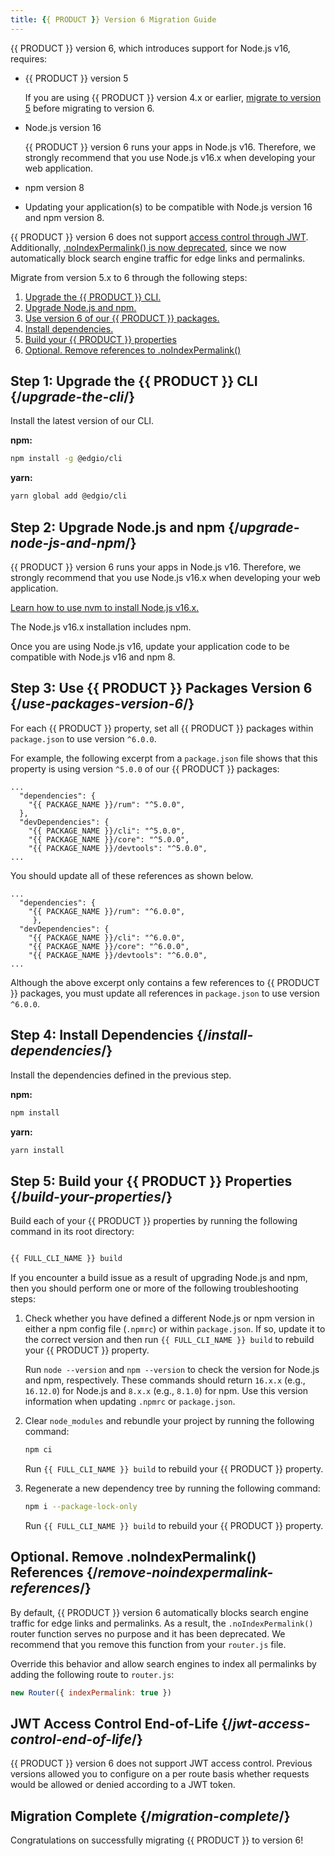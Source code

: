 ```yaml
---
title: {{ PRODUCT }} Version 6 Migration Guide
---
```


{{ PRODUCT }} version 6, which introduces support for Node.js v16, requires:

*   {{ PRODUCT }} version 5

    <Callout type="info">

      If you are using {{ PRODUCT }} version 4.x or earlier, [migrate to version 5](v5_migration) before migrating to version 6.

    </Callout>

*   Node.js version 16

    <Callout type="important">

      {{ PRODUCT }} version 6 runs your apps in Node.js v16. Therefore, we strongly recommend that you use Node.js v16.x when developing your web application.

    </Callout>

*   npm version 8
*   Updating your application(s) to be compatible with Node.js version 16 and npm version 8. 

<Callout type="info">

  {{ PRODUCT }} version 6 does not support [access control through JWT](#jwt-access-control-end-of-life). Additionally, [.noIndexPermalink() is now deprecated](#remove-noindexpermalink-references), since we now automatically block search engine traffic for edge links and permalinks. 

</Callout>

Migrate from version 5.x to 6 through the following steps:

1.  [Upgrade the {{ PRODUCT }} CLI.](#upgrade-the-cli)
2.  [Upgrade Node.js and npm.](#upgrade-node-js-and-npm)
3.  [Use version 6 of our {{ PRODUCT }} packages.](#use-packages-version-6)
4.  [Install dependencies.](#install-dependencies)
5.  [Build your {{ PRODUCT }} properties](#build-your-properties)
6.  [Optional. Remove references to .noIndexPermalink()](#remove-noindexpermalink-references)
 
## Step 1: Upgrade the {{ PRODUCT }} CLI {/*upgrade-the-cli*/}

Install the latest version of our CLI.

**npm:**

```bash
npm install -g @edgio/cli
```

**yarn:**

```bash
yarn global add @edgio/cli
```

## Step 2: Upgrade Node.js and npm {/*upgrade-node-js-and-npm*/}

{{ PRODUCT }} version 6 runs your apps in Node.js v16. Therefore, we strongly recommend that you use Node.js v16.x when developing your web application. 

[Learn how to use nvm to install Node.js v16.x.](/guides/install_nodejs)

<Callout type="info">

  The Node.js v16.x installation includes npm.

</Callout>

Once you are using Node.js v16, update your application code to be compatible with Node.js v16 and npm 8.

## Step 3: Use {{ PRODUCT }} Packages Version 6 {/*use-packages-version-6*/}

For each {{ PRODUCT }} property, set all {{ PRODUCT }} packages within `package.json` to use version `^6.0.0`.

For example, the following excerpt from a `package.json` file shows that this property is using version `^5.0.0` of our {{ PRODUCT }} packages:

```
...
  "dependencies": {
    "{{ PACKAGE_NAME }}/rum": "^5.0.0",
  },          
  "devDependencies": {
    "{{ PACKAGE_NAME }}/cli": "^5.0.0",
    "{{ PACKAGE_NAME }}/core": "^5.0.0",
    "{{ PACKAGE_NAME }}/devtools": "^5.0.0",
...
```
 
You should update all of these references as shown below.

```
...  
  "dependencies": {
    "{{ PACKAGE_NAME }}/rum": "^6.0.0",
     },
  "devDependencies": {
    "{{ PACKAGE_NAME }}/cli": "^6.0.0",
    "{{ PACKAGE_NAME }}/core": "^6.0.0",
    "{{ PACKAGE_NAME }}/devtools": "^6.0.0",
...
```

<Callout type="important">

  Although the above excerpt only contains a few references to {{ PRODUCT }} packages, you must update all references in `package.json` to use version `^6.0.0`. 

</Callout>

## Step 4: Install Dependencies {/*install-dependencies*/}

Install the dependencies defined in the previous step. 

**npm:**

```bash
npm install
```

**yarn:**

```bash
yarn install
```

## Step 5: Build your {{ PRODUCT }} Properties {/*build-your-properties*/}

Build each of your {{ PRODUCT }} properties by running the following command in its root directory:

```bash

{{ FULL_CLI_NAME }} build

```

If you encounter a build issue as a result of upgrading Node.js and npm, then you should perform one or more of the following troubleshooting steps:

1.  Check whether you have defined a different Node.js or npm version in either a npm config file (`.npmrc`) or within `package.json`. If so, update it to the correct version and then run `{{ FULL_CLI_NAME }} build` to rebuild your {{ PRODUCT }} property. 

    <Callout type="tip">

      Run `node --version` and `npm --version` to check the version for Node.js and npm, respectively. These commands should return `16.x.x` (e.g., `16.12.0`) for Node.js and `8.x.x` (e.g., `8.1.0`) for npm. Use this version information when updating `.npmrc` or `package.json`. 

    </Callout>

2.  Clear `node_modules` and rebundle your project by running the following command:

    ```bash
    npm ci
    ```

    Run `{{ FULL_CLI_NAME }} build` to rebuild your {{ PRODUCT }} property.

3.  Regenerate a new dependency tree by running the following command:

    ```bash
    npm i --package-lock-only
    ```

    Run `{{ FULL_CLI_NAME }} build` to rebuild your {{ PRODUCT }} property.

## Optional. Remove .noIndexPermalink() References {/*remove-noindexpermalink-references*/}

By default, {{ PRODUCT }} version 6 automatically blocks search engine traffic for edge links and permalinks. As a result, the `.noIndexPermalink()` router function serves no purpose and it has been deprecated. We recommend that you remove this function from your `router.js` file. 

Override this behavior and allow search engines to index all permalinks by adding the following route to `router.js`:

```js
new Router({ indexPermalink: true })
```

## JWT Access Control End-of-Life {/*jwt-access-control-end-of-life*/}

{{ PRODUCT }} version 6 does not support JWT access control. Previous versions allowed you to configure on a per route basis whether requests would be allowed or denied according to a JWT token. 

## Migration Complete {/*migration-complete*/}

Congratulations on successfully migrating {{ PRODUCT }} to version 6!
